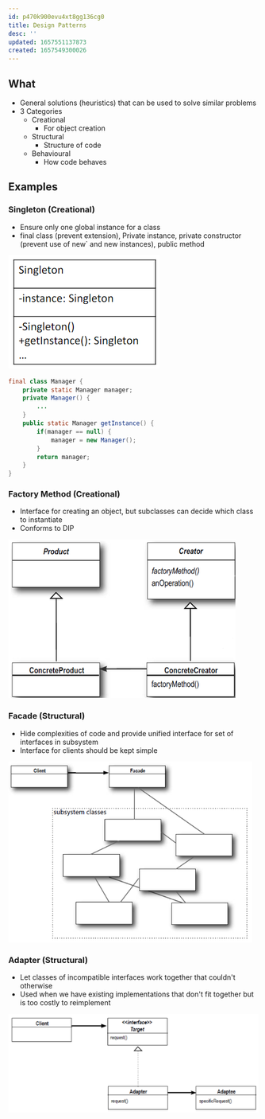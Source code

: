 ```yaml
---
id: p470k900evu4xt8gg136cg0
title: Design Patterns
desc: ''
updated: 1657551137873
created: 1657549300026
---
```

## What
* General solutions (heuristics) that can be used to solve similar problems
* 3 Categories
    * Creational
        * For object creation
    * Structural
        * Structure of code
    * Behavioural
        * How code behaves

## Examples
### Singleton (Creational)
* Ensure only one global instance for a class
* final class (prevent extension), Private instance, private constructor (prevent use of new` and new instances), public method  

![](2022-07-11-10-27-50.png)
```java
final class Manager {
    private static Manager manager;
    private Manager() {
        ...
    }
    public static Manager getInstance() {
        if(manager == null) {
            manager = new Manager();
        }
        return manager;
    }
}
```

### Factory Method (Creational)
* Interface for creating an object, but subclasses can decide which class to instantiate
* Conforms to DIP

![](2022-07-11-10-34-15.png)

### Facade (Structural)
* Hide complexities of code and provide unified interface for set of interfaces in subsystem
* Interface for clients should be kept simple

![](2022-07-11-10-50-00.png)

### Adapter (Structural)
* Let classes of incompatible interfaces work together that couldn't otherwise
* Used when we have existing implementations that don't fit together but is too costly to reimplement

![](2022-07-11-10-50-25.png)